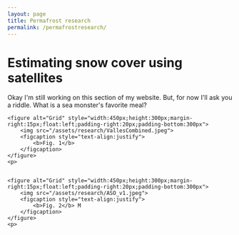```yaml
---
layout: page
title: Permafrost research
permalink: /permafrostresearch/
---
```

<html>
<head>
<style>
</style>
</head>
<body>


<h1><b>Estimating snow cover using satellites</b></h1>
	<p style="text-align:justify">
Okay I'm still working on this section of my website. But, for now I'll ask you a riddle. What is a sea monster's favorite meal?
	</p>


	<figure alt="Grid" style="width:450px;height:300px;margin-right:15px;float:left;padding-right:20px;padding-bottom:300px">
		<img src="/assets/research/VallesCombined.jpeg">
		<figcaption style="text-align:justify">
			<b>Fig. 1</b> 
		</figcaption>			
	</figure>
	<p>
	
	
	<figure alt="Grid" style="width:450px;height:300px;margin-right:15px;float:left;padding-right:20px;padding-bottom:300px">
		<img src="/assets/research/ASO_v1.jpeg">
		<figcaption style="text-align:justify">
			<b>Fig. 2</b> M
		</figcaption>			
	</figure>
	<p>